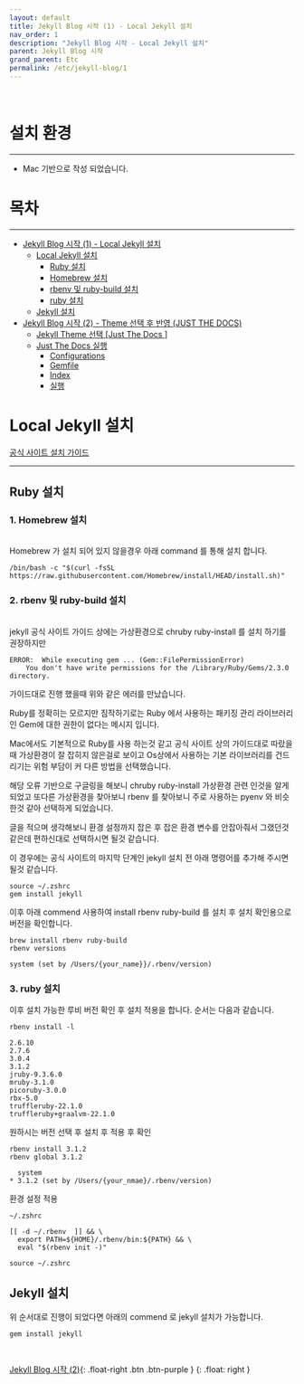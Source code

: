 ```yaml
---
layout: default
title: Jekyll Blog 시작 (1) - Local Jekyll 설치
nav_order: 1
description: "Jekyll Blog 시작 - Local Jekyll 설치"
parent: Jekyll Blog 시작
grand_parent: Etc
permalink: /etc/jekyll-blog/1
---
```


<br>

# 설치 환경

---
 - Mac 기반으로 작성 되었습니다.



# 목차

---
 - [Jekyll Blog 시작 (1) - Local Jekyll 설치](/etc/jekyll-blog/1)
   - [Local Jekyll 설치](/etc/jekyll-blog/1#local-jekyll-설치)
      - [Ruby 설치](/etc/jekyll-blog/1#ruby-설치)
      - [Homebrew 설치](/etc/jekyll-blog/1#1-homebrew-설치)
      - [rbenv 및 ruby-build 설치](/etc/jekyll-blog/1#2-rbenv-및-ruby-build-설치)
      - [ruby 설치](/etc/jekyll-blog/1#3-ruby-설치)
   - [Jekyll 설치](/etc/jekyll-blog/1#jeykill-설치)
 - [Jekyll Blog 시작 (2) - Theme 선택 후 반영 (JUST THE DOCS)](/etc/jekyll-blog/2)
    - [Jekyll Theme 선택 [Just The Docs ]](/etc/jekyll-blog/2#jekyll-theme-선택-just-the-docs--공식-사이트)
    - [Just The Docs 실행](/etc/jekyll-blog/2#just-the-docs-실행)
        - [Configurations](/etc/jekyll-blog/2#configurations)
        - [Gemfile](/etc/jekyll-blog/2#gemfile)
        - [Index](/etc/jekyll-blog/2#index)
        - [실행](/etc/jekyll-blog/2#실행)
    

# Local Jekyll 설치 
[공식 사이트 설치 가이드](https://jekyllrb.com/docs/installation/macos/)

---

## Ruby 설치

### 1. Homebrew 설치
<br>
Homebrew 가 설치 되어 있지 않을경우 아래 command 를 통해 설치 합니다.

~~~shell
/bin/bash -c "$(curl -fsSL https://raw.githubusercontent.com/Homebrew/install/HEAD/install.sh)"
~~~

### 2. rbenv 및 ruby-build 설치
<br>
jekyll 공식 사이트 가이드 상에는 가상환경으로 chruby ruby-install 를 설치 하기를 권장하지만

~~~shell
ERROR:  While executing gem ... (Gem::FilePermissionError)
    You don't have write permissions for the /Library/Ruby/Gems/2.3.0 directory.
~~~

가이드대로 진행 했을때 위와 같은 에러를 만났습니다.

Ruby를 정확히는 모르지만 짐작하기로는 Ruby 에서 사용하는 패키징 관리 라이브러리인 Gem에 대한 권한이 없다는 메시지 입니다.

Mac에서도 기본적으로 Ruby를 사용 하는것 같고 공식 사이트 상의 가이드대로 따랐을때 가상환경이 잘 잡히지 않은걸로 보이고 
Os상에서 사용하는 기본 라이브러리를 건드리기는 위험 부담이 커 다른 방법을 선택했습니다.

해당 오류 기반으로 구글링을 해보니 chruby ruby-install 가상환경 관련 인것을 알게되었고
또다른 가상환경을 찾아보니 rbenv 를 찾아보니 주로 사용하는 pyenv 와 비슷한것 같아 선택하게 되었습니다.

글을 적으며 생각해보니 환경 설정까지 잡은 후 잡은 환경 변수를 안잡아줘서 그랬던것 같은데 편하신대로 선택하시면 될것 같습니다.

이 경우에는 공식 사이트의 마지막 단계인 jekyll 설치 전 아래 명령어를 추가해 주시면 될것 같습니다.

~~~shell
source ~/.zshrc
gem install jekyll
~~~

이후 아래 commend 사용하여 install rbenv ruby-build 를 설치 후 설치 확인용으로 버전을 확인합니다.

~~~shell
brew install rbenv ruby-build
rbenv versions
~~~
~~~shell
system (set by /Users/{your_name}}/.rbenv/version)
~~~


### 3. ruby 설치
이후 설치 가능한 루비 버전 확인 후 설치 적용을 합니다.
순서는 다음과 같습니다.
~~~shell
rbenv install -l
~~~
~~~shell
2.6.10
2.7.6
3.0.4
3.1.2
jruby-9.3.6.0
mruby-3.1.0
picoruby-3.0.0
rbx-5.0
truffleruby-22.1.0
truffleruby+graalvm-22.1.0
~~~

원하시는 버전 선택 후 설치 후 적용 후 확인
~~~shell
rbenv install 3.1.2
rbenv global 3.1.2
~~~

~~~shell
  system
* 3.1.2 (set by /Users/{your_nmae}/.rbenv/version)
~~~

환경 설정 적용
~~~shell
~/.zshrc
~~~

~~~shell
[[ -d ~/.rbenv  ]] && \
  export PATH=${HOME}/.rbenv/bin:${PATH} && \
  eval "$(rbenv init -)"
~~~

~~~shell
source ~/.zshrc
~~~


## Jekyll 설치
위 순서대로 진행이 되었다면 아래의 commend 로 jekyll 설치가 가능합니다.
~~~shell
gem install jekyll
~~~
<br>

[Jekyll Blog 시작 (2)](/etc/jekyll-blog/2){: .float-right .btn .btn-purple }
{: .float: right }

<br>
<br>
<br>